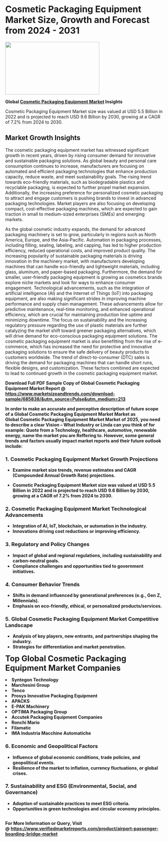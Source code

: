 <H1>Cosmetic Packaging Equipment Market Size, Growth and Forecast from 2024 - 2031</H1><img class="aligncenter size-medium wp-image-584254" src="https://thirdeyenews.in/wp-content/uploads/2024/09/Global-Market-Research-300x168.jpeg" alt="" width="300" height="168" /><p><strong>Global&nbsp;<a href="https://www.marketsizeandtrends.com/download-sample/685838/&amp;utm_source=Pulse&amp;utm_medium=213">Cosmetic Packaging Equipment Market</a> Insights</strong></p><p>Cosmetic Packaging Equipment Market size was valued at USD 5.5 Billion in 2022 and is projected to reach USD 9.6 Billion by 2030, growing at a CAGR of 7.2% from 2024 to 2030.</p><p><h2>Market Growth Insights</h2> <p>The cosmetic packaging equipment market has witnessed significant growth in recent years, driven by rising consumer demand for innovative and sustainable packaging solutions. As global beauty and personal care consumption continues to increase, manufacturers are focusing on automated and efficient packaging technologies that enhance production capacity, reduce waste, and meet sustainability goals. The rising trend towards eco-friendly materials, such as biodegradable plastics and recyclable packaging, is expected to further propel market expansion. Additionally, the increasing preference for personalized cosmetic packaging to attract and engage customers is pushing brands to invest in advanced packaging technologies. Market players are also focusing on developing compact, cost-effective packaging machines, which are expected to gain traction in small to medium-sized enterprises (SMEs) and emerging markets.</p> <p><strong></strong></p> <p>As the global cosmetic industry expands, the demand for advanced packaging machinery is set to grow, particularly in regions such as North America, Europe, and the Asia-Pacific. Automation in packaging processes, including filling, sealing, labeling, and capping, has led to higher production efficiency, reduced operational costs, and improved product quality. The increasing popularity of sustainable packaging materials is driving innovation in the machinery market, with manufacturers developing machines that can handle eco-friendly and lightweight materials, including glass, aluminum, and paper-based packaging. Furthermore, the demand for smaller, user-friendly packaging equipment is growing as cosmetics brands explore niche markets and look for ways to enhance consumer engagement. Technological advancements, such as the integration of artificial intelligence (AI) and the Internet of Things (IoT) into packaging equipment, are also making significant strides in improving machine performance and supply chain management. These advancements allow for predictive maintenance, real-time monitoring, and enhanced operational efficiency, which are crucial for maintaining production line uptime and minimizing downtime. The focus on sustainability and the increasing regulatory pressure regarding the use of plastic materials are further catalyzing the market shift toward greener packaging alternatives, which will drive demand for eco-conscious packaging equipment solutions. The cosmetic packaging equipment market is also benefitting from the rise of e-commerce, which has increased the need for protective and innovative packaging solutions to ensure the safe delivery of beauty products to customers worldwide. The trend of direct-to-consumer (DTC) sales is driving the demand for packaging machines that can handle short runs, flexible designs, and customization. These factors combined are expected to lead to continued growth in the cosmetic packaging equipment market. <p><strong></p><p><span class=""><strong>Download Full PDF Sample Copy of Global Cosmetic Packaging Equipment Market Report</strong> @ <a href="https://www.marketsizeandtrends.com/download-sample/685838/&amp;utm_source=Pulse&amp;utm_medium=213" target="_blank">https://www.marketsizeandtrends.com/download-sample/685838/&amp;utm_source=Pulse&amp;utm_medium=213</a></span></p><p>In order to make an accurate and perceptive description of future scope of a Global&nbsp;Cosmetic Packaging Equipment Market Market as Global&nbsp;Cosmetic Packaging Equipment Market Market of 2025, you need to describe a clear Vision &ndash; What Industry or Linda can you think of for example: Quote from a Technology, healthcare, automotive, renewable energy, name the market you are Reffering to. However, some general trends and factors usually impact market reports and their future outlook include:</p><h3>1.&nbsp;<strong>Cosmetic Packaging Equipment Market Growth Projections</strong></h3><ul><li>Examine market size trends, revenue estimates and CAGR (Compounded Annual Growth Rate) projections.</li><li><p>Cosmetic Packaging Equipment Market size was valued at USD 5.5 Billion in 2022 and is projected to reach USD 9.6 Billion by 2030, growing at a CAGR of 7.2% from 2024 to 2030.</p></li></ul><h3>2.&nbsp;<strong>Cosmetic Packaging Equipment Market Technological Advancements</strong></h3><ul><li>Integration of AI, IoT, blockchain, or automation in the industry.</li><li>Innovations driving cost reductions or improving efficiency.</li></ul><h3>3.&nbsp;<strong>Regulatory and Policy Changes</strong></h3><ul><li>Impact of global and regional regulations, including sustainability and carbon-neutral goals.</li><li>Compliance challenges and opportunities tied to government initiatives.</li></ul><h3>4.&nbsp;<strong>Consumer Behavior Trends</strong></h3><ul><li>Shifts in demand influenced by generational preferences (e.g., Gen Z, Millennials).</li><li>Emphasis on eco-friendly, ethical, or personalized products/services.</li></ul><h3>5.&nbsp;<strong>Global Cosmetic Packaging Equipment Market Competitive Landscape</strong></h3><ul><li>Analysis of key players, new entrants, and partnerships shaping the industry.</li><li>Strategies for differentiation and market penetration.</li></ul><p data-pm-slice="1 1 []"><span style="color: inherit; font-family: inherit; font-size: 25px;">Top Global Cosmetic Packaging Equipment Market Companies</span></p><div class="" data-test-id=""><p><li>Syntegon Technology</li><li> Marchesini Group</li><li> Tenco</li><li> Prosys Innovative Packaging Equipment</li><li> APACKS</li><li> E-PAK Machinery</li><li> OPTIMA Packaging Group</li><li> Accutek Packaging Equipment Companies</li><li> Ronchi Mario</li><li> Filamatic</li><li> IMA Industria Macchine Automatiche</li></p></div><h3>6.&nbsp;<strong>Economic and Geopolitical Factors</strong></h3><ul><li>Influence of global economic conditions, trade policies, and geopolitical events.</li><li>Resilience of the market to inflation, currency fluctuations, or global crises.</li></ul><h3>7.&nbsp;<strong>Sustainability and ESG (Environmental, Social, and Governance)</strong></h3><ul><li>Adoption of sustainable practices to meet ESG criteria.</li><li>Opportunities in green technologies and circular economy principles.</li></ul><h2><strong style="font-size: 14px;">For More Information or Query, Visit @&nbsp;</strong><a style="background-color: #ffffff; font-size: 14px;" href="https://www.marketsizeandtrends.com/report/cosmetic-packaging-equipment-market/" target="_blank">https://www.verifiedmarketreports.com/product/airport-passenger-boarding-bridge-market</a></h2>
